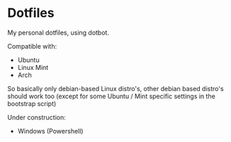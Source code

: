 # Dotfiles

My personal dotfiles, using dotbot. 

Compatible with: 
- Ubuntu
- Linux Mint
- Arch

So basically only debian-based Linux distro's, other debian based distro's should work too (except for some Ubuntu / Mint specific settings in the bootstrap script) 

Under construction:
- Windows (Powershell)
